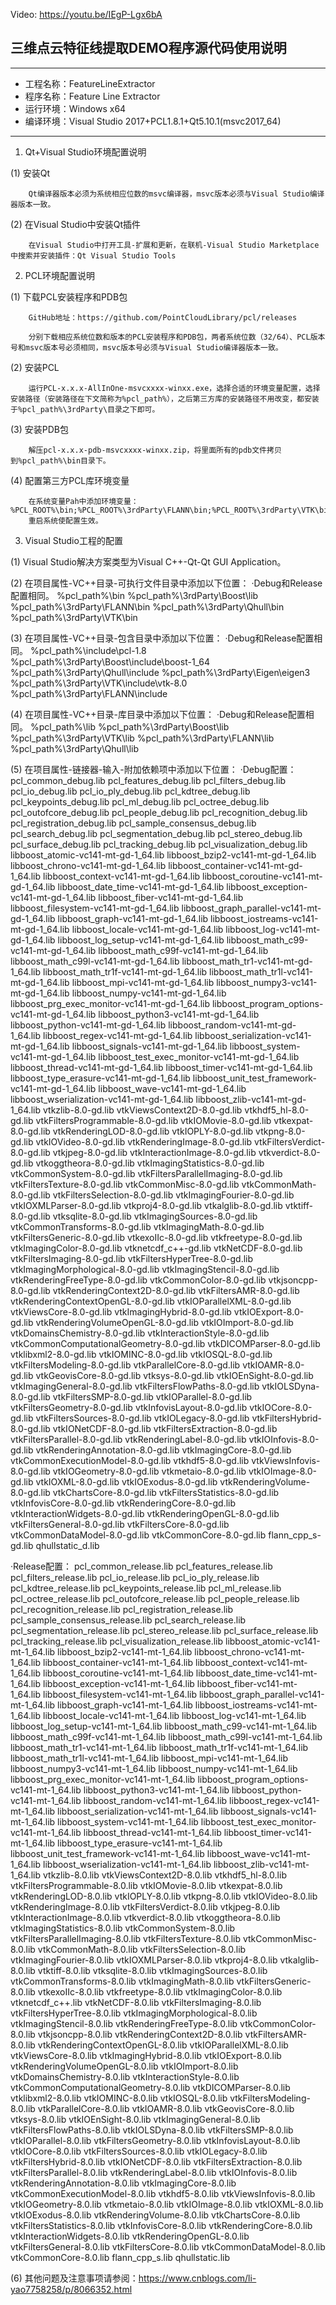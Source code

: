 Video: https://youtu.be/IEgP-Lgx6bA

## 三维点云特征线提取DEMO程序源代码使用说明
****************************************************************************
* 工程名称：FeatureLineExtractor
* 程序名称：Feature Line Extractor
* 运行环境：Windows x64
* 编译环境：Visual Studio 2017+PCL1.8.1+Qt5.10.1(msvc2017_64)
****************************************************************************

1. Qt+Visual Studio环境配置说明

(1) 安装Qt

        Qt编译器版本必须为系统相应位数的msvc编译器，msvc版本必须与Visual Studio编译器版本一致。

(2) 在Visual Studio中安装Qt插件

        在Visual Studio中打开工具-扩展和更新，在联机-Visual Studio Marketplace中搜索并安装插件：Qt Visual Studio Tools

2. PCL环境配置说明

(1) 下载PCL安装程序和PDB包

        GitHub地址：https://github.com/PointCloudLibrary/pcl/releases
        
        分别下载相应系统位数和版本的PCL安装程序和PDB包，两者系统位数（32/64）、PCL版本号和msvc版本号必须相同，msvc版本号必须与Visual Studio编译器版本一致。

(2) 安装PCL

        运行PCL-x.x.x-AllInOne-msvcxxxx-winxx.exe，选择合适的环境变量配置，选择安装路径（安装路径在下文简称为%pcl_path%），之后第三方库的安装路径不用改变，都安装于%pcl_path%\3rdParty\目录之下即可。

(3) 安装PDB包

        解压pcl-x.x.x-pdb-msvcxxxx-winxx.zip，将里面所有的pdb文件拷贝到%pcl_path%\bin目录下。

(4) 配置第三方PCL库环境变量

        在系统变量Pah中添加环境变量：%PCL_ROOT%\bin;%PCL_ROOT%\3rdParty\FLANN\bin;%PCL_ROOT%\3rdParty\VTK\bin;%PCL_ROOT%\Qhull\bin;%PCL_ROOT%\3rdParty\OpenNI2\Tools
        重启系统使配置生效。

3. Visual Studio工程的配置

(1) Visual Studio解决方案类型为Visual C++-Qt-Qt GUI Application。

(2) 在项目属性-VC++目录-可执行文件目录中添加以下位置：
·Debug和Release配置相同。
%pcl_path%\bin
%pcl_path%\3rdParty\Boost\lib
%pcl_path%\3rdParty\FLANN\bin
%pcl_path%\3rdParty\Qhull\bin
%pcl_path%\3rdParty\VTK\bin

(3) 在项目属性-VC++目录-包含目录中添加以下位置：
·Debug和Release配置相同。
%pcl_path%\include\pcl-1.8
%pcl_path%\3rdParty\Boost\include\boost-1_64
%pcl_path%\3rdParty\Qhull\include
%pcl_path%\3rdParty\Eigen\eigen3
%pcl_path%\3rdParty\VTK\include\vtk-8.0
%pcl_path%\3rdParty\FLANN\include

(4) 在项目属性-VC++目录-库目录中添加以下位置：
·Debug和Release配置相同。
%pcl_path%\lib
%pcl_path%\3rdParty\Boost\lib
%pcl_path%\3rdParty\VTK\lib
%pcl_path%\3rdParty\FLANN\lib
%pcl_path%\3rdParty\Qhull\lib

(5) 在项目属性-链接器-输入-附加依赖项中添加以下位置：
·Debug配置：
pcl_common_debug.lib
pcl_features_debug.lib
pcl_filters_debug.lib
pcl_io_debug.lib
pcl_io_ply_debug.lib
pcl_kdtree_debug.lib
pcl_keypoints_debug.lib
pcl_ml_debug.lib
pcl_octree_debug.lib
pcl_outofcore_debug.lib
pcl_people_debug.lib
pcl_recognition_debug.lib
pcl_registration_debug.lib
pcl_sample_consensus_debug.lib
pcl_search_debug.lib
pcl_segmentation_debug.lib
pcl_stereo_debug.lib
pcl_surface_debug.lib
pcl_tracking_debug.lib
pcl_visualization_debug.lib
libboost_atomic-vc141-mt-gd-1_64.lib
libboost_bzip2-vc141-mt-gd-1_64.lib
libboost_chrono-vc141-mt-gd-1_64.lib
libboost_container-vc141-mt-gd-1_64.lib
libboost_context-vc141-mt-gd-1_64.lib
libboost_coroutine-vc141-mt-gd-1_64.lib
libboost_date_time-vc141-mt-gd-1_64.lib
libboost_exception-vc141-mt-gd-1_64.lib
libboost_fiber-vc141-mt-gd-1_64.lib
libboost_filesystem-vc141-mt-gd-1_64.lib
libboost_graph_parallel-vc141-mt-gd-1_64.lib
libboost_graph-vc141-mt-gd-1_64.lib
libboost_iostreams-vc141-mt-gd-1_64.lib
libboost_locale-vc141-mt-gd-1_64.lib
libboost_log-vc141-mt-gd-1_64.lib
libboost_log_setup-vc141-mt-gd-1_64.lib
libboost_math_c99-vc141-mt-gd-1_64.lib
libboost_math_c99f-vc141-mt-gd-1_64.lib
libboost_math_c99l-vc141-mt-gd-1_64.lib
libboost_math_tr1-vc141-mt-gd-1_64.lib
libboost_math_tr1f-vc141-mt-gd-1_64.lib
libboost_math_tr1l-vc141-mt-gd-1_64.lib
libboost_mpi-vc141-mt-gd-1_64.lib
libboost_numpy3-vc141-mt-gd-1_64.lib
libboost_numpy-vc141-mt-gd-1_64.lib
libboost_prg_exec_monitor-vc141-mt-gd-1_64.lib
libboost_program_options-vc141-mt-gd-1_64.lib
libboost_python3-vc141-mt-gd-1_64.lib
libboost_python-vc141-mt-gd-1_64.lib
libboost_random-vc141-mt-gd-1_64.lib
libboost_regex-vc141-mt-gd-1_64.lib
libboost_serialization-vc141-mt-gd-1_64.lib
libboost_signals-vc141-mt-gd-1_64.lib
libboost_system-vc141-mt-gd-1_64.lib
libboost_test_exec_monitor-vc141-mt-gd-1_64.lib
libboost_thread-vc141-mt-gd-1_64.lib
libboost_timer-vc141-mt-gd-1_64.lib
libboost_type_erasure-vc141-mt-gd-1_64.lib
libboost_unit_test_framework-vc141-mt-gd-1_64.lib
libboost_wave-vc141-mt-gd-1_64.lib
libboost_wserialization-vc141-mt-gd-1_64.lib
libboost_zlib-vc141-mt-gd-1_64.lib
vtkzlib-8.0-gd.lib
vtkViewsContext2D-8.0-gd.lib
vtkhdf5_hl-8.0-gd.lib
vtkFiltersProgrammable-8.0-gd.lib
vtkIOMovie-8.0-gd.lib
vtkexpat-8.0-gd.lib
vtkRenderingLOD-8.0-gd.lib
vtkIOPLY-8.0-gd.lib
vtkpng-8.0-gd.lib
vtkIOVideo-8.0-gd.lib
vtkRenderingImage-8.0-gd.lib
vtkFiltersVerdict-8.0-gd.lib
vtkjpeg-8.0-gd.lib
vtkInteractionImage-8.0-gd.lib
vtkverdict-8.0-gd.lib
vtkoggtheora-8.0-gd.lib
vtkImagingStatistics-8.0-gd.lib
vtkCommonSystem-8.0-gd.lib
vtkFiltersParallelImaging-8.0-gd.lib
vtkFiltersTexture-8.0-gd.lib
vtkCommonMisc-8.0-gd.lib
vtkCommonMath-8.0-gd.lib
vtkFiltersSelection-8.0-gd.lib
vtkImagingFourier-8.0-gd.lib
vtkIOXMLParser-8.0-gd.lib
vtkproj4-8.0-gd.lib
vtkalglib-8.0-gd.lib
vtktiff-8.0-gd.lib
vtksqlite-8.0-gd.lib
vtkImagingSources-8.0-gd.lib
vtkCommonTransforms-8.0-gd.lib
vtkImagingMath-8.0-gd.lib
vtkFiltersGeneric-8.0-gd.lib
vtkexoIIc-8.0-gd.lib
vtkfreetype-8.0-gd.lib
vtkImagingColor-8.0-gd.lib
vtknetcdf_c++-gd.lib
vtkNetCDF-8.0-gd.lib
vtkFiltersImaging-8.0-gd.lib
vtkFiltersHyperTree-8.0-gd.lib
vtkImagingMorphological-8.0-gd.lib
vtkImagingStencil-8.0-gd.lib
vtkRenderingFreeType-8.0-gd.lib
vtkCommonColor-8.0-gd.lib
vtkjsoncpp-8.0-gd.lib
vtkRenderingContext2D-8.0-gd.lib
vtkFiltersAMR-8.0-gd.lib
vtkRenderingContextOpenGL-8.0-gd.lib
vtkIOParallelXML-8.0-gd.lib
vtkViewsCore-8.0-gd.lib
vtkImagingHybrid-8.0-gd.lib
vtkIOExport-8.0-gd.lib
vtkRenderingVolumeOpenGL-8.0-gd.lib
vtkIOImport-8.0-gd.lib
vtkDomainsChemistry-8.0-gd.lib
vtkInteractionStyle-8.0-gd.lib
vtkCommonComputationalGeometry-8.0-gd.lib
vtkDICOMParser-8.0-gd.lib
vtklibxml2-8.0-gd.lib
vtkIOMINC-8.0-gd.lib
vtkIOSQL-8.0-gd.lib
vtkFiltersModeling-8.0-gd.lib
vtkParallelCore-8.0-gd.lib
vtkIOAMR-8.0-gd.lib
vtkGeovisCore-8.0-gd.lib
vtksys-8.0-gd.lib
vtkIOEnSight-8.0-gd.lib
vtkImagingGeneral-8.0-gd.lib
vtkFiltersFlowPaths-8.0-gd.lib
vtkIOLSDyna-8.0-gd.lib
vtkFiltersSMP-8.0-gd.lib
vtkIOParallel-8.0-gd.lib
vtkFiltersGeometry-8.0-gd.lib
vtkInfovisLayout-8.0-gd.lib
vtkIOCore-8.0-gd.lib
vtkFiltersSources-8.0-gd.lib
vtkIOLegacy-8.0-gd.lib
vtkFiltersHybrid-8.0-gd.lib
vtkIONetCDF-8.0-gd.lib
vtkFiltersExtraction-8.0-gd.lib
vtkFiltersParallel-8.0-gd.lib
vtkRenderingLabel-8.0-gd.lib
vtkIOInfovis-8.0-gd.lib
vtkRenderingAnnotation-8.0-gd.lib
vtkImagingCore-8.0-gd.lib
vtkCommonExecutionModel-8.0-gd.lib
vtkhdf5-8.0-gd.lib
vtkViewsInfovis-8.0-gd.lib
vtkIOGeometry-8.0-gd.lib
vtkmetaio-8.0-gd.lib
vtkIOImage-8.0-gd.lib
vtkIOXML-8.0-gd.lib
vtkIOExodus-8.0-gd.lib
vtkRenderingVolume-8.0-gd.lib
vtkChartsCore-8.0-gd.lib
vtkFiltersStatistics-8.0-gd.lib
vtkInfovisCore-8.0-gd.lib
vtkRenderingCore-8.0-gd.lib
vtkInteractionWidgets-8.0-gd.lib
vtkRenderingOpenGL-8.0-gd.lib
vtkFiltersGeneral-8.0-gd.lib
vtkFiltersCore-8.0-gd.lib
vtkCommonDataModel-8.0-gd.lib
vtkCommonCore-8.0-gd.lib
flann_cpp_s-gd.lib
qhullstatic_d.lib

·Release配置：
pcl_common_release.lib
pcl_features_release.lib
pcl_filters_release.lib
pcl_io_release.lib
pcl_io_ply_release.lib
pcl_kdtree_release.lib
pcl_keypoints_release.lib
pcl_ml_release.lib
pcl_octree_release.lib
pcl_outofcore_release.lib
pcl_people_release.lib
pcl_recognition_release.lib
pcl_registration_release.lib
pcl_sample_consensus_release.lib
pcl_search_release.lib
pcl_segmentation_release.lib
pcl_stereo_release.lib
pcl_surface_release.lib
pcl_tracking_release.lib
pcl_visualization_release.lib
libboost_atomic-vc141-mt-1_64.lib
libboost_bzip2-vc141-mt-1_64.lib
libboost_chrono-vc141-mt-1_64.lib
libboost_container-vc141-mt-1_64.lib
libboost_context-vc141-mt-1_64.lib
libboost_coroutine-vc141-mt-1_64.lib
libboost_date_time-vc141-mt-1_64.lib
libboost_exception-vc141-mt-1_64.lib
libboost_fiber-vc141-mt-1_64.lib
libboost_filesystem-vc141-mt-1_64.lib
libboost_graph_parallel-vc141-mt-1_64.lib
libboost_graph-vc141-mt-1_64.lib
libboost_iostreams-vc141-mt-1_64.lib
libboost_locale-vc141-mt-1_64.lib
libboost_log-vc141-mt-1_64.lib
libboost_log_setup-vc141-mt-1_64.lib
libboost_math_c99-vc141-mt-1_64.lib
libboost_math_c99f-vc141-mt-1_64.lib
libboost_math_c99l-vc141-mt-1_64.lib
libboost_math_tr1-vc141-mt-1_64.lib
libboost_math_tr1f-vc141-mt-1_64.lib
libboost_math_tr1l-vc141-mt-1_64.lib
libboost_mpi-vc141-mt-1_64.lib
libboost_numpy3-vc141-mt-1_64.lib
libboost_numpy-vc141-mt-1_64.lib
libboost_prg_exec_monitor-vc141-mt-1_64.lib
libboost_program_options-vc141-mt-1_64.lib
libboost_python3-vc141-mt-1_64.lib
libboost_python-vc141-mt-1_64.lib
libboost_random-vc141-mt-1_64.lib
libboost_regex-vc141-mt-1_64.lib
libboost_serialization-vc141-mt-1_64.lib
libboost_signals-vc141-mt-1_64.lib
libboost_system-vc141-mt-1_64.lib
libboost_test_exec_monitor-vc141-mt-1_64.lib
libboost_thread-vc141-mt-1_64.lib
libboost_timer-vc141-mt-1_64.lib
libboost_type_erasure-vc141-mt-1_64.lib
libboost_unit_test_framework-vc141-mt-1_64.lib
libboost_wave-vc141-mt-1_64.lib
libboost_wserialization-vc141-mt-1_64.lib
libboost_zlib-vc141-mt-1_64.lib
vtkzlib-8.0.lib
vtkViewsContext2D-8.0.lib
vtkhdf5_hl-8.0.lib
vtkFiltersProgrammable-8.0.lib
vtkIOMovie-8.0.lib
vtkexpat-8.0.lib
vtkRenderingLOD-8.0.lib
vtkIOPLY-8.0.lib
vtkpng-8.0.lib
vtkIOVideo-8.0.lib
vtkRenderingImage-8.0.lib
vtkFiltersVerdict-8.0.lib
vtkjpeg-8.0.lib
vtkInteractionImage-8.0.lib
vtkverdict-8.0.lib
vtkoggtheora-8.0.lib
vtkImagingStatistics-8.0.lib
vtkCommonSystem-8.0.lib
vtkFiltersParallelImaging-8.0.lib
vtkFiltersTexture-8.0.lib
vtkCommonMisc-8.0.lib
vtkCommonMath-8.0.lib
vtkFiltersSelection-8.0.lib
vtkImagingFourier-8.0.lib
vtkIOXMLParser-8.0.lib
vtkproj4-8.0.lib
vtkalglib-8.0.lib
vtktiff-8.0.lib
vtksqlite-8.0.lib
vtkImagingSources-8.0.lib
vtkCommonTransforms-8.0.lib
vtkImagingMath-8.0.lib
vtkFiltersGeneric-8.0.lib
vtkexoIIc-8.0.lib
vtkfreetype-8.0.lib
vtkImagingColor-8.0.lib
vtknetcdf_c++.lib
vtkNetCDF-8.0.lib
vtkFiltersImaging-8.0.lib
vtkFiltersHyperTree-8.0.lib
vtkImagingMorphological-8.0.lib
vtkImagingStencil-8.0.lib
vtkRenderingFreeType-8.0.lib
vtkCommonColor-8.0.lib
vtkjsoncpp-8.0.lib
vtkRenderingContext2D-8.0.lib
vtkFiltersAMR-8.0.lib
vtkRenderingContextOpenGL-8.0.lib
vtkIOParallelXML-8.0.lib
vtkViewsCore-8.0.lib
vtkImagingHybrid-8.0.lib
vtkIOExport-8.0.lib
vtkRenderingVolumeOpenGL-8.0.lib
vtkIOImport-8.0.lib
vtkDomainsChemistry-8.0.lib
vtkInteractionStyle-8.0.lib
vtkCommonComputationalGeometry-8.0.lib
vtkDICOMParser-8.0.lib
vtklibxml2-8.0.lib
vtkIOMINC-8.0.lib
vtkIOSQL-8.0.lib
vtkFiltersModeling-8.0.lib
vtkParallelCore-8.0.lib
vtkIOAMR-8.0.lib
vtkGeovisCore-8.0.lib
vtksys-8.0.lib
vtkIOEnSight-8.0.lib
vtkImagingGeneral-8.0.lib
vtkFiltersFlowPaths-8.0.lib
vtkIOLSDyna-8.0.lib
vtkFiltersSMP-8.0.lib
vtkIOParallel-8.0.lib
vtkFiltersGeometry-8.0.lib
vtkInfovisLayout-8.0.lib
vtkIOCore-8.0.lib
vtkFiltersSources-8.0.lib
vtkIOLegacy-8.0.lib
vtkFiltersHybrid-8.0.lib
vtkIONetCDF-8.0.lib
vtkFiltersExtraction-8.0.lib
vtkFiltersParallel-8.0.lib
vtkRenderingLabel-8.0.lib
vtkIOInfovis-8.0.lib
vtkRenderingAnnotation-8.0.lib
vtkImagingCore-8.0.lib
vtkCommonExecutionModel-8.0.lib
vtkhdf5-8.0.lib
vtkViewsInfovis-8.0.lib
vtkIOGeometry-8.0.lib
vtkmetaio-8.0.lib
vtkIOImage-8.0.lib
vtkIOXML-8.0.lib
vtkIOExodus-8.0.lib
vtkRenderingVolume-8.0.lib
vtkChartsCore-8.0.lib
vtkFiltersStatistics-8.0.lib
vtkInfovisCore-8.0.lib
vtkRenderingCore-8.0.lib
vtkInteractionWidgets-8.0.lib
vtkRenderingOpenGL-8.0.lib
vtkFiltersGeneral-8.0.lib
vtkFiltersCore-8.0.lib
vtkCommonDataModel-8.0.lib
vtkCommonCore-8.0.lib
flann_cpp_s.lib
qhullstatic.lib

(6) 其他问题及注意事项请参阅：https://www.cnblogs.com/li-yao7758258/p/8066352.html
